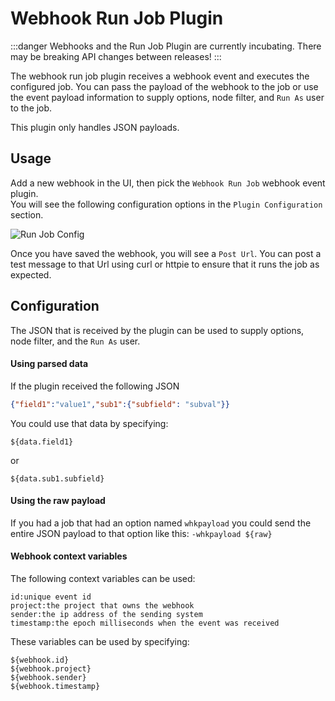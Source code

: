 # Webhook Run Job Plugin
:::danger
Webhooks and the Run Job Plugin are currently incubating.
There may be breaking API changes between releases!
:::

The webhook run job plugin receives a webhook event and executes the configured job.
You can pass the payload of the webhook to the job or use the event payload information
to supply options, node filter, and `Run As` user to the job.

This plugin only handles JSON payloads.

## Usage

Add a new webhook in the UI, then pick the `Webhook Run Job` webhook event plugin.  
You will see the following configuration options in the `Plugin Configuration` section.

![Run Job Config](~@assets/img/webhook-run-job-plugin.png)

Once you have saved the webhook, you will see a `Post Url`. You can post a test message to
that Url using curl or httpie to ensure that it runs the job as expected.

## Configuration

The JSON that is received by the plugin can be used to supply options, node filter, and the `Run As` user.

#### Using parsed data

If the plugin received the following JSON
```json
{"field1":"value1","sub1":{"subfield": "subval"}}
```

You could use that data by specifying:

```${data.field1}```

or

```${data.sub1.subfield}```

#### Using the raw payload

If you had a job that had an option named `whkpayload` you could send the entire JSON
payload to that option like this:
```-whkpayload ${raw}``` 

#### Webhook context variables

The following context variables can be used:

```properties
id:unique event id
project:the project that owns the webhook
sender:the ip address of the sending system
timestamp:the epoch milliseconds when the event was received
```

These variables can be used by specifying:

```${webhook.id}```  
```${webhook.project}```  
```${webhook.sender}```  
```${webhook.timestamp}```    

